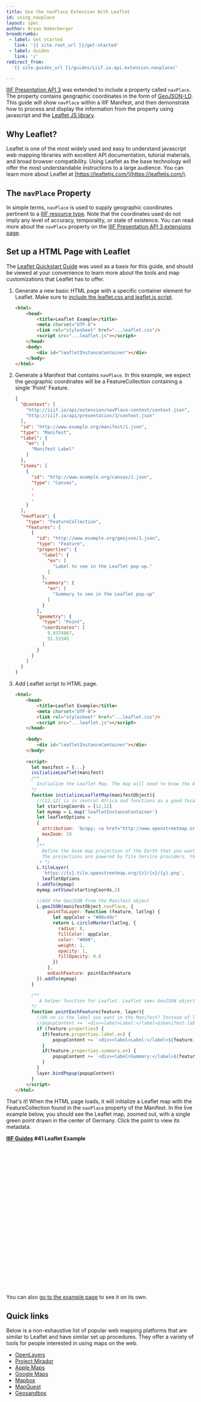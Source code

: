 ```yaml
---
title: Use the navPlace Extension With Leaflet
id: using_navplace
layout: spec
author: Bryan Haberberger
breadcrumbs:
 - label: Get started
   link: '{{ site.root_url }}/get-started'
 - label: Guides
   link: '/'
redirect_from:
  '{{ site.guides_url }}/guides/iiif.io.api.extension.navplace/'

---
```


[IIIF Presentation API 3](https://iiif.io/api/presentation/3.0/) was extended to include a property called `navPlace`. The property contains geographic coordinates in the form of [GeoJSON-LD](https://geojson.org/geojson-ld/). This guide will show `navPlace` within a IIIF Manifest, and then demonstrate how to process and display the information from the property using javascript and the [Leaflet JS library](https://leafletjs.com/).  

## Why Leaflet?
Leaflet is one of the most widely used and easy to understand javascript web mapping libraries with excellent API documentation, tutorial materials, and broad browser compatibility. Using Leaflet as the base technology will offer the most understandable instructions to a large audience. You can learn more about Leaflet at [https://leafletjs.com/](https://leafletjs.com/).

## The `navPlace` Property
In simple terms, `navPlace` is used to supply geographic coordinates pertinent to a [IIIF resource type](https://iiif.io/api/presentation/3.0/#2-resource-type-overview). Note that the coordinates used do not imply any level of accuracy, temporality, or state of existence. You can read more about the `navPlace` property on the [IIIF Presentation API 3 extensions page](https://iiif.io/api/extension/navplace/).

## Set up a HTML Page with Leaflet
The [Leaflet Quickstart Guide](https://leafletjs.com/examples/quick-start/) was used as a basis for this guide, and should be viewed at your convenience to learn more about the tools and map customizations that Leaflet has to offer.

1. Generate a new basic HTML page with a specific container element for Leaflet. Make sure to [include the leaflet.css and leaflet.js script](https://leafletjs.com/SlavaUkraini/examples/quick-start/#preparing-your-page).

    ```html
    <html>
        <head>
            <title>Leaflet Example</title>
            <meta charset="UTF-8">
            <link rel="stylesheet" href="...leaflet.css"/>
            <script src="...leaflet.js"></script>
        </head>
        <body>
            <div id="leafletInstanceContainer"></div>
        </body>
    </html>
    ```

2. Generate a Manifest that contains `navPlace`. In this example, we expect the geographic coordinates will be a FeatureCollection containing a single 'Point' Feature.  

    ```json
    {
      "@context": [
        "http://iiif.io/api/extension/navPlace-context/context.json",
        "http://iiif.io/api/presentation/3/context.json"
      ],
      "id": "http://www.example.org/manifest/1.json",
      "type": "Manifest",
      "label": {
        "en": [
          "Manifest Label"
        ]
      },
      "items": [
        {
          "id": "http://www.example.org/canvas/1.json",
          "type": "Canvas",
          .
          .
          .
        }
      ],
      "navPlace": {
        "type": "FeatureCollection",
        "features": [
          {
            "id": "http://www.example.org/geojson/1.json",
            "type": "Feature",
            "properties": {
              "label": {
                "en": [
                  "Label to see in the Leaflet pop-up."
                ]
              },
              "summary": {
                "en": [
                  "Summary to see in the Leaflet pop-up"
                ]
              }
            },
            "geometry": {
              "type": "Point",
              "coordinates": [
                9.9374867,
                51.53345
              ]
            }
          }
        ]
      }
    }
    ```

3. Add Leaflet script to HTML page.
 
    ```html
    <html>
        <head>
            <title>Leaflet Example</title>
            <meta charset="UTF-8">
            <link rel="stylesheet" href="...leaflet.css"/>
            <script src="...leaflet.js"></script>
        </head>
        
        <body>
            <div id="leafletInstanceContainer"></div>
        </body>
        
        <script>
          let manifest = {...}
          initializeLeaflet(manifest)
          /**
            Initialize the Leaflet Map. The map will need to know the GeoJSON from navPlace to draw it. This function assumes you are passing in the resolved Manifest JSON as a parameter. In other implementations, it may be necessary to perform a GET request to get the JSON. In javascript, the fetch API is a good place to start.
          */
          function initializeLeafletMap(manifestObject){
            //[12,12] is in central Africa and functions as a good focal point when Leaflet initializes zoomed out.
            let startingCoords = [12,12]
            let mymap = L.map('leafletInstanceContainer')
            let leafletOptions = 
            {
              attribution: '&copy; <a href="http://www.openstreetmap.org/copyright">OpenStreetMap</a> contributors',
              maxZoom: 19
            }
            /**
              Define the base map projection of the Earth that you want (satellite, elevation, infrared, etc.)
              The projections are powered by Tile Service providers. You can find examples at http://leaflet-extras.github.io/leaflet-providers/preview/
             + */
            L.tileLayer(
              'https://{s}.tile.openstreetmap.org/{z}/{x}/{y}.png', 
              leafletOptions
            ).addTo(mymap)
            mymap.setView(startingCoords,2)
    
            //Add the GeoJSON from the Manifest object
            L.geoJSON(manifestObject.navPlace, {
                pointToLayer: function (feature, latlng) {
                  let appColor = "#08c49c"
                  return L.circleMarker(latlng, {
                    radius: 8,
                    fillColor: appColor,
                    color: "#000",
                    weight: 1,
                    opacity: 1,
                    fillOpacity: 0.8
                  })
                },
                onEachFeature: pointEachFeature
            }).addTo(mymap)
          }
    
          /**
             A helper function for Leaflet. Leaflet sees GeoJSON objects as "features". This function says what to do with each feature when adding the feature to the map. Here is where you detect what metadata appears in the pop-ups. For our purposes, we assume the metadata you want to show is in the GeoJSON 'properties' property. Our 'label' and 'summary' will be formatted as language maps, since they are most likely coming directly from a IIIF resource type and IIIF Presentation API 3 requires 'label' and 'summary' to be formatted as a language map.
          */
          function pointEachFeature(feature, layer){
            //Oh no is the label you want in the Manifest? Instead of looking in the feature, look in the Manifest like... 
            //popupContent += `<div><label>Label:</label>${manifest.label.en}</div>`
            if (feature.properties) {
              if(feature.properties.label.en) {
                  popupContent += `<div><label>Label:</label>${feature.properties.label.en}</div>`
              }
              if(feature.properties.summary.en) {
                  popupContent += `<div><label>Summary:</label>${feature.properties.summary.en}</div>`
              }
            }
            layer.bindPopup(popupContent)
          }
        </script>
    </html>
    ```

That's it! When the HTML page loads, it will initialize a Leaflet map with the FeatureCollection found in the `navPlace` property of the Manifest. In the live example below, you should see the Leaflet map, zoomed out, with a single green point drawn in the center of Germany. Click the point to view its metadata.

<link rel="stylesheet" href="https://unpkg.com/leaflet@1.8.0/dist/leaflet.css"
   integrity="sha512-hoalWLoI8r4UszCkZ5kL8vayOGVae1oxXe/2A4AO6J9+580uKHDO3JdHb7NzwwzK5xr/Fs0W40kiNHxM9vyTtQ=="
   crossorigin=""/>
<script src="https://unpkg.com/leaflet@1.8.0/dist/leaflet.js"
   integrity="sha512-BB3hKbKWOc9Ez/TAwyWxNXeoV9c1v6FIeYiBieIWkpLjauysF18NzgR1MBNBXf8/KABdlkX68nAhlwcDFLGPCQ=="
   crossorigin=""></script>
<div style="font-weight: bold;">
    <a href="https://guides.iiif.io/">IIIF Guides</a> #41 Leaflet Example
</div>
<div id="leafletInstanceContainer" style="height:28em; max-width:68em;"></div>
<script>
  //A crude and quickly made Manifest with an empty Canvas.
  let manifestObj = {
    "@context": [
      "http://iiif.io/api/extension/navPlace-context/context.json",
      "http://iiif.io/api/presentation/3/context.json"
    ],
    "id": "http://www.example.org/manifest/1.json",
    "type": "Manifest",
    "label": {
      "en": [
        "Manifest Label"
      ]
    },
    "items": [
      {
        "id": "http://www.example.org/canvas/1.json",
        "type": "Canvas",
        "label": {
        "en": [
          "Canvas Label"
        ]
      }
      }
    ],
    "navPlace": {
      "type": "FeatureCollection",
      "features": [
        {
          "id": "http://www.example.org/geojson/1.json",
          "type": "Feature",
          "properties": {
            "label": {
              "en": [
                "Label to see in the Leaflet pop-up."
              ]
            },
            "summary": {
              "en": [
                "Summary to see in the Leaflet pop-up"
              ]
            }
          },
          "geometry": {
            "type": "Point",
            "coordinates": [
              9.9374867,
              51.53345
            ]
          }
        }
      ]
    }
  }
  initializeLeafletMap(manifestObj)

  function initializeLeafletMap(manifestObject){
    let startingCoords = [12,12]
    let mymap = L.map('leafletInstanceContainer') 
    L.tileLayer(
      'https://{s}.tile.openstreetmap.org/{z}/{x}/{y}.png', {
        attribution: '&copy; <a href="http://www.openstreetmap.org/copyright">OpenStreetMap</a> contributors',
        maxZoom: 19,
        worldCopyJump: true,
        retina: '@2x',
        detectRetina: false
      }
    ).addTo(mymap)
    mymap.setView(startingCoords,2)

    //Add the GeoJSON from the Manifest object (manifestObject["navPlace"])
    L.geoJSON(manifestObject.navPlace, {
        pointToLayer: function (feature, latlng) {
          let appColor = "#08c49c"
          return L.circleMarker(latlng, {
              radius: 8,
              fillColor: appColor,
              color: "#000",
              weight: 1,
              opacity: 1,
              fillOpacity: 0.8
          })
        },
        onEachFeature: pointEachFeature
    }).addTo(mymap)
  }

  function pointEachFeature(feature, layer){
    let popupContent = ``
     if (feature.properties) {
        if(feature.properties.label.en) {
            popupContent += `<div><label>Label:</label>${feature.properties.label.en}</div>`
        }
        if(feature.properties.summary.en) {
            popupContent += `<div><label>Summary:</label>${feature.properties.summary.en}</div>`
        }
    }
    layer.bindPopup(popupContent)
  }
</script>

You can also [go to the example page](example.html) to see it on its own.

## Quick links
Below is a non-exhaustive list of popular web mapping platforms that are similar to Leaflet and have similar set up procedures. They offer a variety of tools for people interested in using maps on the web.  
 * [OpenLayers](https://openlayers.org/)
 * [Project Mirador](https://projectmirador.org/)
 * [Apple Maps](https://www.apple.com/maps/)
 * [Google Maps](https://www.google.com)
 * [Mapbox](https://www.mapbox.com/)
 * [MapQuest](https://www.mapquest.com/)
 * [Geosandbox](https://joeyklee.github.io/geosandbox/)
